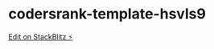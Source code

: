 # codersrank-template-hsvls9

[Edit on StackBlitz ⚡️](https://stackblitz.com/edit/codersrank-template-hsvls9)